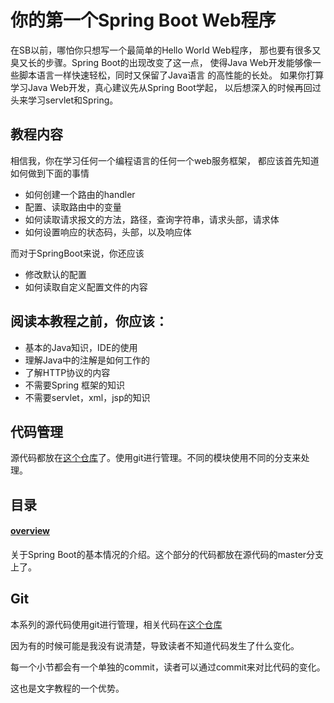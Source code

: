 # 你的第一个Spring Boot Web程序
在SB以前，哪怕你只想写一个最简单的Hello World Web程序，
那也要有很多又臭又长的步骤。Spring Boot的出现改变了这一点，
使得Java Web开发能够像一些脚本语言一样快速轻松，同时又保留了Java语言
的高性能的长处。
如果你打算学习Java Web开发，真心建议先从Spring Boot学起，
以后想深入的时候再回过头来学习servlet和Spring。

## 教程内容
相信我，你在学习任何一个编程语言的任何一个web服务框架，
都应该首先知道如何做到下面的事情
- 如何创建一个路由的handler
- 配置、读取路由中的变量
- 如何读取请求报文的方法，路径，查询字符串，请求头部，请求体
- 如何设置响应的状态码，头部，以及响应体

而对于SpringBoot来说，你还应该
- 修改默认的配置
- 如何读取自定义配置文件的内容

## 阅读本教程之前，你应该：
- 基本的Java知识，IDE的使用
- 理解Java中的注解是如何工作的
- 了解HTTP协议的内容
- 不需要Spring 框架的知识
- 不需要servlet，xml，jsp的知识

## 代码管理

源代码都放在<a target=_blank href="https://github.com/fish56/HelloSpringBootSrc">这个仓库</a>了。使用git进行管理。不同的模块使用不同的分支来处理。

## 目录

#### [overview](./overview/README.md)

关于Spring Boot的基本情况的介绍。这个部分的代码都放在源代码的master分支上了。



## Git

本系列的源代码使用git进行管理，相关代码在[这个仓库](https://github.com/fish56/HelloSpringBootSrc)

因为有的时候可能是我没有说清楚，导致读者不知道代码发生了什么变化。

每一个小节都会有一个单独的commit，读者可以通过commit来对比代码的变化。

这也是文字教程的一个优势。

